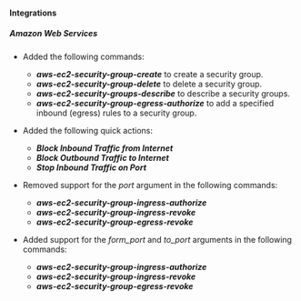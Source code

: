 
#### Integrations

##### Amazon Web Services

- Added the following commands:
  - ***aws-ec2-security-group-create*** to create a security group.
  - ***aws-ec2-security-group-delete*** to delete a security group.
  - ***aws-ec2-security-groups-describe*** to describe a security groups.
  - ***aws-ec2-security-group-egress-authorize*** to add a specified inbound (egress) rules to a security group.

- Added the following quick actions:
  - ***Block Inbound Traffic from Internet***
  - ***Block Outbound Traffic to Internet***
  - ***Stop Inbound Traffic on Port***

- Removed support for the *port* argument in the following commands:
  - ***aws-ec2-security-group-ingress-authorize***
  - ***aws-ec2-security-group-ingress-revoke***
  - ***aws-ec2-security-group-egress-revoke***

- Added support for the *form_port* and *to_port* arguments in the following commands:
  - ***aws-ec2-security-group-ingress-authorize***
  - ***aws-ec2-security-group-ingress-revoke***
  - ***aws-ec2-security-group-egress-revoke***